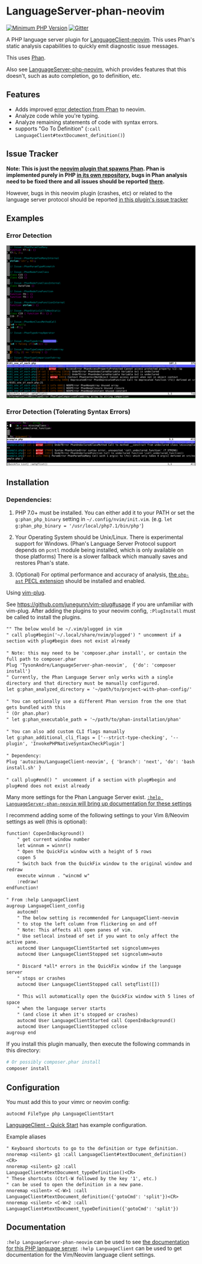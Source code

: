 # LanguageServer-phan-neovim

[![Minimum PHP Version](https://img.shields.io/badge/php-%3E=7.0-8892BF.svg)](https://php.net/) [![Gitter](https://badges.gitter.im/phan/phan.svg)](https://gitter.im/phan/phan?utm_source=badge&utm_medium=badge&utm_campaign=pr-badge)

A PHP language server plugin for [LanguageClient-neovim](https://github.com/autozimu/LanguageClient-neovim).
This uses Phan's static analysis capabilities to quickly emit diagnostic issue messages.

This uses [Phan](https://github.com/phan/phan).

Also see [LanguageServer-php-neovim](https://github.com/roxma/LanguageServer-php-neovim), which provides features that this doesn't, such as auto completion, go to definition, etc.

## Features

+ Adds improved [error detection from Phan](https://github.com/phan/phan#features) to neovim.
+ Analyze code while you're typing.
+ Analyze remaining statements of code with syntax errors.
+ supports "Go To Definition" (`:call LanguageClient#textDocument_definition()`)

## Issue Tracker

**Note: This is just the [neovim plugin that spawns Phan](https://github.com/TysonAndre/LanguageServer-phan-neovim). Phan is implemented purely in PHP [in its own repository](https://github.com/phan/phan),
bugs in Phan analysis need to be fixed there and all issues should be reported [there](https://github.com/phan/phan/issues).**

However, bugs in this neovim plugin (crashes, etc) or related to the language server protocol should be reported [in this plugin's issue tracker](https://github.com/TysonAndre/LanguageServer-phan-neovim/issues)

## Examples

### Error Detection

![Phan error detection demo](https://raw.githubusercontent.com/TysonAndre/LanguageServer-phan-neovim/master/images/error_detection.png)

### Error Detection (Tolerating Syntax Errors)

![Phan error tolerant parsing demo](https://raw.githubusercontent.com/TysonAndre/LanguageServer-phan-neovim/master/images/tolerant_parsing.png)

## Installation

### Dependencies:

1. PHP 7.0+ must be installed.
   You can either add it to your PATH or set the `g:phan_php_binary` setting in `~/.config/nvim/init.vim`. (e.g. `let g:phan_php_binary = '/usr/local/php7.1/bin/php'`)
2. Your Operating System should be Unix/Linux. There is experimental support for Windows.
   (Phan's Language Server Protocol support depends on `pcntl` module being installed, which is only available on those platforms)
   There is a slower fallback which manually saves and restores Phan's state.

3. (Optional) For optimal performance and accuracy of analysis,
   [the `php-ast` PECL extension](https://pecl.php.net/package/ast) should be installed and enabled.

Using [vim-plug](https://github.com/junegunn/vim-plug).

See https://github.com/junegunn/vim-plug#usage if you are unfamiliar with vim-plug. After adding the plugins to your neovim config, `:PlugInstall` must be called to install the plugins.

```vim
"" The below would be ~/.vim/plugged in vim
" call plug#begin('~/.local/share/nvim/plugged') " uncomment if a section with plug#begin does not exist already

" Note: this may need to be 'composer.phar install', or contain the full path to composer.phar
Plug 'TysonAndre/LanguageServer-phan-neovim',  {'do': 'composer install'}
" Currently, the Phan Language Server only works with a single directory and that directory must be manually configured.
let g:phan_analyzed_directory = '~/path/to/project-with-phan-config/'

" You can optionally use a different Phan version from the one that gets bundled with this
" (Or phan.phar)
" let g:phan_executable_path = '~/path/to/phan-installation/phan'

" You can also add custom CLI flags manually
let g:phan_additional_cli_flags = ['--strict-type-checking', '--plugin', 'InvokePHPNativeSyntaxCheckPlugin']

" Dependency:
Plug 'autozimu/LanguageClient-neovim', { 'branch': 'next', 'do': 'bash install.sh' }

" call plug#end() "  uncomment if a section with plug#begin and plug#end does not exist already
```

Many more settings for the Phan Language Server exist. [`:help LanguageServer-phan-neovim` will bring up documentation for these settings](doc/LanguageServer-phan-neovim.txt)


I recommend adding some of the following settings to your Vim 8/Neovim settings as well (this is optional):

```vim
function! CopenInBackground()
    " get current window number
    let winnum = winnr()
    " Open the QuickFix window with a height of 5 rows
    copen 5
    " Switch back from the QuickFix window to the original window and redraw
    execute winnum . "wincmd w"
    :redraw!
endfunction!

" From :help LanguageClient
augroup LanguageClient_config
    autocmd!
    " The below setting is recommended for LanguageClient-neovim
    " to stop the left column from flickering on and off
    " Note: This affects all open panes of vim.
    " Use setlocal instead of set if you want to only affect the active pane.
    autocmd User LanguageClientStarted set signcolumn=yes
    autocmd User LanguageClientStopped set signcolumn=auto

    " Discard *all* errors in the QuickFix window if the language server
    " stops or crashes
    autocmd User LanguageClientStopped call setqflist([])

    " This will automatically open the QuickFix window with 5 lines of space
    " when the language server starts
    " (and close it when it's stopped or crashes)
    autocmd User LanguageClientStarted call CopenInBackground()
    autocmd User LanguageClientStopped cclose
augroup end
```

If you install this plugin manually, then execute the following commands in this directory:

```sh
# Or possibly composer.phar install
composer install
```


## Configuration

You must add this to your vimrc or neovim config:

```vim
autocmd FileType php LanguageClientStart
```

[LanguageClient - Quick Start](https://github.com/autozimu/LanguageClient-neovim#quick-start) has example configuration.

Example aliases

```vim
" Keyboard shortcuts to go to the definition or type definition.
nnoremap <silent> g1 :call LanguageClient#textDocument_definition()<CR>
nnoremap <silent> g2 :call LanguageClient#textDocument_typeDefinition()<CR>
" These shortcuts (Ctrl-W followed by the key '1', etc.)
" can be used to open the definition in a new pane.
nnoremap <silent> <C-W>1 :call LanguageClient#textDocument_definition({'gotoCmd': 'split'})<CR>
nnoremap <silent> <C-W>2 :call LanguageClient#textDocument_typeDefinition({'gotoCmd': 'split'})
```


## Documentation

`:help LanguageServer-phan-neovim` can be used to see [the documentation for this PHP language server](doc/LanguageServer-phan-neovim.txt).
`:help LanguageClient` can be used to get documentation for the Vim/Neovim language client settings.
